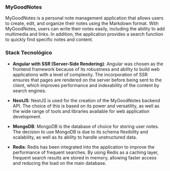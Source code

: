 ### MyGoodNotes

MyGoodNotes is a personal note management application that allows users to create, edit, and organize their notes using the Markdown format. With MyGoodNotes, users can write their notes easily, including the ability to add multimedia and links. In addition, the application provides a search function to quickly find specific notes and content.

### Stack Tecnológico

- **Angular with SSR (Server-Side Rendering)**: Angular was chosen as the frontend framework because of its robustness and ability to build web applications with a level of complexity. The incorporation of SSR ensures that pages are rendered on the server before being sent to the client, which improves performance and indexability of the content by search engines.

- **NestJS**: NestJS is used for the creation of the MyGoodNotes backend API. The choice of this is based on its power and versatility, as well as the wide range of tools and libraries available for web application development.

- **MongoDB**: MongoDB is the database of choice for storing user notes. The decision to use MongoDB is due to its schema flexibility and scalability, as well as its ability to handle unstructured data.

- **Redis**: Redis has been integrated into the application to improve the performance of frequent searches. By using Redis as a caching layer, frequent search results are stored in memory, allowing faster access and reducing the load on the main database.